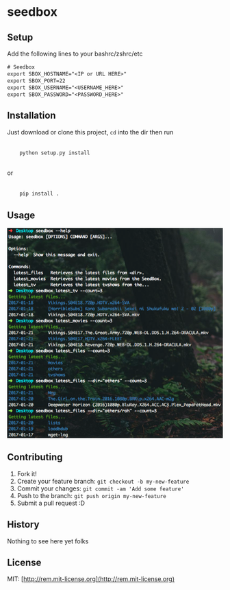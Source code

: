 
# seedbox

## Setup

Add the following lines to your bashrc/zshrc/etc

```
# Seedbox
export SBOX_HOSTNAME="<IP or URL HERE>"
export SBOX_PORT=22
export SBOX_USERNAME="<USERNAME_HERE>"
export SBOX_PASSWORD="<PASSWORD_HERE>"

```

## Installation

Just download or clone this project, `cd` into the dir then run

``` bash 

    python setup.py install
   
```

or 

``` bash

    pip install .

```

## Usage
![Usages](/usage.png)


## Contributing

1. Fork it!
2. Create your feature branch: `git checkout -b my-new-feature`
3. Commit your changes: `git commit -am 'Add some feature'`
4. Push to the branch: `git push origin my-new-feature`
5. Submit a pull request :D

## History

Nothing to see here yet folks

## License

MIT: [http://rem.mit-license.org](http://rem.mit-license.org)